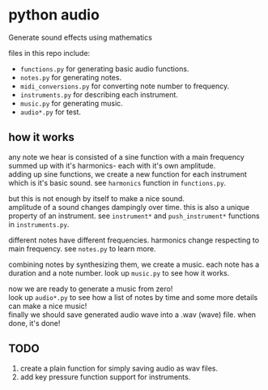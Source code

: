 # python audio

Generate sound effects using mathematics

files in this repo include:

* `functions.py` for generating basic audio functions.
* `notes.py` for generating notes.
* `midi_conversions.py` for converting note number to frequency.
* `instruments.py` for describing each instrument.
* `music.py` for generating music.
* `audio*.py` for test.

## how it works

any note we hear is consisted of a sine function with a main frequency summed up with it's harmonics- each with it's own amplitude.  
adding up sine functions, we create a new function for each instrument which is it's basic sound. see `harmonics` function in `functions.py`.

but this is not enough by itself to make a nice sound.  
amplitude of a sound changes dampingly over time. this is also a unique property of an instrument.
see `instrument*` and `push_instrument*` functions in `instruments.py`.

different notes have different frequencies. harmonics change respecting to main frequency. see `notes.py` to learn more.

combining notes by synthesizing them, we create a music. each note has a duration and a note number. look up `music.py` to see how it works.

now we are ready to generate a music from zero!  
look up `audio*.py` to see how a list of notes by time and some more details can make a nice music!  
finally we should save generated audio wave into a .wav (wave) file. when done, it's done!

## TODO

1. create a plain function for simply saving audio as wav files.
2. add key pressure function support for instruments.
